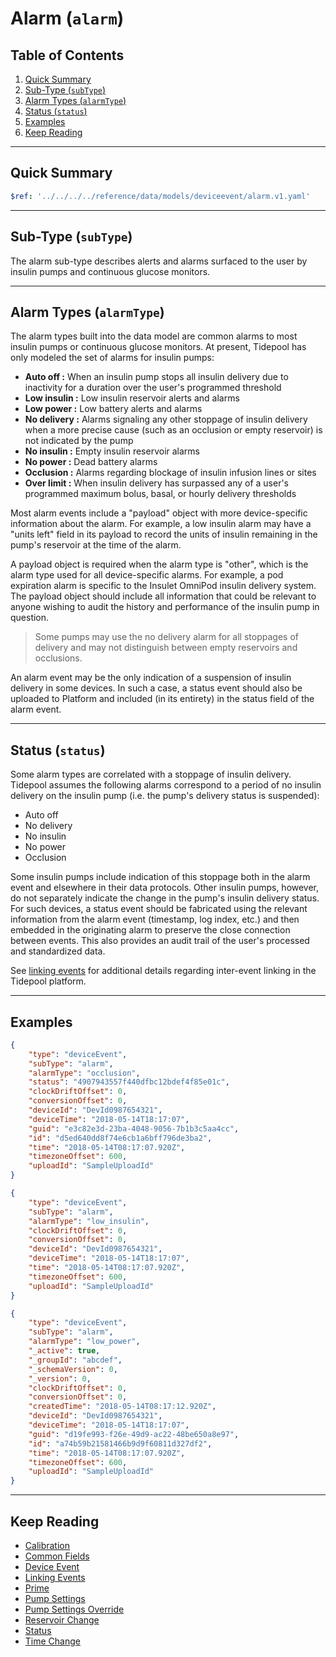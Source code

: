 <!-- omit in toc -->
# Alarm (`alarm`)

<!-- omit in toc -->
## Table of Contents

1. [Quick Summary](#quick-summary)
2. [Sub-Type (`subType`)](#sub-type-subtype)
3. [Alarm Types (`alarmType`)](#alarm-types-alarmtype)
4. [Status (`status`)](#status-status)
5. [Examples](#examples)
6. [Keep Reading](#keep-reading)

---

## Quick Summary

```yaml json_schema
$ref: '../../../../reference/data/models/deviceevent/alarm.v1.yaml'
```

---

## Sub-Type (`subType`)

The alarm sub-type describes alerts and alarms surfaced to the user by insulin pumps and continuous glucose monitors.

---

## Alarm Types (`alarmType`)

The alarm types built into the data model are common alarms to most insulin pumps or continuous glucose monitors. At present, Tidepool has only modeled the set of alarms for insulin pumps:

* **Auto off :** When an insulin pump stops all insulin delivery due to inactivity for a duration over the user's programmed threshold
* **Low insulin :** Low insulin reservoir alerts and alarms
* **Low power :** Low battery alerts and alarms
* **No delivery :** Alarms signaling any other stoppage of insulin delivery when a more precise cause (such as an occlusion or empty reservoir) is not indicated by the pump
* **No insulin :** Empty insulin reservoir alarms
* **No power :** Dead battery alarms
* **Occlusion :** Alarms regarding blockage of insulin infusion lines or sites
* **Over limit :** When insulin delivery has surpassed any of a user's programmed maximum bolus, basal, or hourly delivery thresholds

Most alarm events include a "payload" object with more device-specific information about the alarm. For example, a low insulin alarm may have a "units left" field in its payload to record the  units of insulin remaining in the  pump's reservoir at the time of the alarm.

A payload object is required when the alarm type is "other", which is the alarm type used for all device-specific alarms. For example, a pod expiration alarm is specific to the Insulet OmniPod insulin delivery system. The payload object should include all information that could be relevant to anyone wishing to audit the history and performance of the insulin pump in question.

<!-- theme: info -->

> Some pumps may use the no delivery alarm for all stoppages of delivery and may not distinguish between empty reservoirs and occlusions.

An alarm event may be the only indication of a suspension of insulin delivery in some devices. In such a case, a status event should also be uploaded to Platform and included (in its entirety) in the status field of the alarm event.

---

## Status (`status`)

Some alarm types are correlated with a stoppage of insulin delivery. Tidepool assumes the following alarms correspond to a period of no insulin delivery on the insulin pump (i.e. the pump's delivery status is suspended):

* Auto off
* No delivery
* No insulin
* No power
* Occlusion

Some insulin pumps include indication of this stoppage both in the alarm event and elsewhere in their data protocols. Other insulin pumps, however, do not separately indicate the change in the pump's insulin delivery status. For such devices, a status event should be fabricated using the relevant information from the alarm event (timestamp, log index, etc.) and then embedded in the originating alarm to preserve the close connection between events. This also provides an audit trail of the user's processed and standardized data.

See [linking events](../../linking-events.md) for additional details regarding inter-event linking in the Tidepool platform.

---

## Examples

```json title="Example (client)" lineNumbers=true
{
    "type": "deviceEvent",
    "subType": "alarm",
    "alarmType": "occlusion",
    "status": "4907943557f440dfbc12bdef4f85e01c",
    "clockDriftOffset": 0,
    "conversionOffset": 0,
    "deviceId": "DevId0987654321",
    "deviceTime": "2018-05-14T18:17:07",
    "guid": "e3c82e3d-23ba-4048-9056-7b1b3c5aa4cc",
    "id": "d5ed640dd8f74e6cb1a6bff796de3ba2",
    "time": "2018-05-14T08:17:07.920Z",
    "timezoneOffset": 600,
    "uploadId": "SampleUploadId"
}
```

```json title="Example (ingestion)" lineNumbers=true
{
    "type": "deviceEvent",
    "subType": "alarm",
    "alarmType": "low_insulin",
    "clockDriftOffset": 0,
    "conversionOffset": 0,
    "deviceId": "DevId0987654321",
    "deviceTime": "2018-05-14T18:17:07",
    "time": "2018-05-14T08:17:07.920Z",
    "timezoneOffset": 600,
    "uploadId": "SampleUploadId"
}
```

```json title="Example (storage)" lineNumbers=true
{
    "type": "deviceEvent",
    "subType": "alarm",
    "alarmType": "low_power",
    "_active": true,
    "_groupId": "abcdef",
    "_schemaVersion": 0,
    "_version": 0,
    "clockDriftOffset": 0,
    "conversionOffset": 0,
    "createdTime": "2018-05-14T08:17:12.920Z",
    "deviceId": "DevId0987654321",
    "deviceTime": "2018-05-14T18:17:07",
    "guid": "d19fe993-f26e-49d9-ac22-48be650a8e97",
    "id": "a74b59b21581466b9d9f60811d327df2",
    "time": "2018-05-14T08:17:07.920Z",
    "timezoneOffset": 600,
    "uploadId": "SampleUploadId"
}
```

---

## Keep Reading

* [Calibration](./calibration.md)
* [Common Fields](../../common-fields.md)
* [Device Event](../device-event.md)
* [Linking Events](../../linking-events.md)
* [Prime](./prime.md)
* [Pump Settings](../pump-settings.md)
* [Pump Settings Override](./pump-settings-override.md)
* [Reservoir Change](./reservoir-change.md)
* [Status](./status.md)
* [Time Change](./time-change.md)
